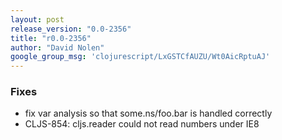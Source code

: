 ```yaml
---
layout: post
release_version: "0.0-2356"
title: "r0.0-2356"
author: "David Nolen"
google_group_msg: 'clojurescript/LxGSTCfAUZU/Wt0AicRptuAJ'
---
```


### Fixes 
* fix var analysis so that some.ns/foo.bar is handled correctly 
* CLJS-854: cljs.reader could not read numbers under IE8 
